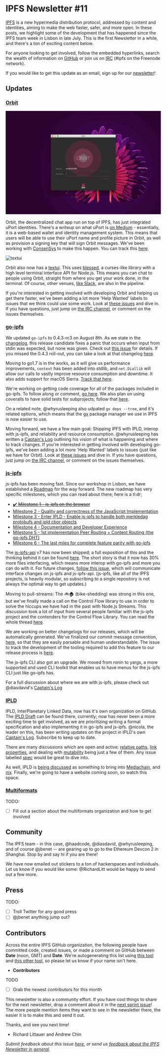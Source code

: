 # IPFS Newsletter #11

[IPFS](//ipfs.io/) is a new hypermedia distribution protocol, addressed by content and identities, aiming to make the web faster, safer, and more open. In these posts, we highlight some of the development that has happened since the IPFS team week in Lisbon in late July. This is the first Newsletter in a while, and there's a ton of exciting content below.

For anyone looking to get involved, follow the embedded hyperlinks, search the wealth of information on [GitHub](//github.com/ipfs) or join us on [IRC](//webchat.freenode.net/?channels=ipfs) (#ipfs on the Freenode network).

If you would like to get this update as an email, sign up for our [newsletter](//tinyletter.com/ipfsweekly)!

## Updates

### [Orbit](https://github.com/haadcode/orbit)

![uPort](orbit-uport.gif)

Orbit, the decentralized chat app run on top of IPFS, has just integrated uPort identities. There's a writeup on what uPort is [on Medium](https://medium.com/@ConsenSys/uport-the-wallet-is-the-new-browser-b133a83fe73) - essentially, it is a web-based wallet and identity management system. This means that users will be able to use their uPort name and profile picture in Orbit, as well as provision a signing key that will sign Orbit messages. We've been working with [ConsenSys](https://consensys.net/) to make this happen. You can track this [here](https://github.com/haadcode/orbit/issues/37). 

![textui](orbit-textui)

Orbit also now has a [textui](https://github.com/haadcode/orbit-textui). This uses [blessed](https://github.com/chjj/blessed), a curses-like library with a high level terminal interface API for Node.js. This means you can chat to people using Orbit, straight from where you get your work done, in the terminal. Of course, other venues, [like Slack](https://github.com/haadcode/orbit/issues/71), are also in the pipeline.

If you're interested in getting involved with developing Orbit and helping us get there faster, we've been adding a lot more 'Help Wanted' labels to issues that we think could use some work. Look at [these issues](https://github.com/haadcode/orbit/issues?q=is%3Aopen+is%3Aissue+label%3A%22help+wanted%22+sort%3Areactions-%2B1-desc) and dive in. If you have questions, just jump on [the IRC channel](https://webchat.freenode.net/?channels=%23ipfs), or comment on the issues themselves.

### [go-ipfs](//github.com/)

We updated `go-ipfs` to 0.4.3-rc3 on August 8th. As we state in the [changelog](https://github.com/ipfs/go-ipfs/blob/master/CHANGELOG.md), this release candidate fixes a panic that occurs when input from stdin was expected, but none was given. Check out [this issue](https://github.com/ipfs/go-ipfs/pull/3050) for details. If you missed the 0.4.3 roll-out, you can take a look at that changelog [here]().

Moving to go1.7 is in the works, as it will give us performance improvements, `context` has been added into stdlib, and `net.Diallib` will allow our calls to vastly improve resource consumption and downtime. It also adds support for macOS Sierra. [Track that here](https://github.com/ipfs/go-ipfs/issues/3093).

We're working on getting code coverage for all of the packages included in go-ipfs. To follow along or comment, [go here](https://github.com/ipfs/go-ipfs/issues/3053). We also plan on using coveralls to have solid tests for subprojects; follow that [here](https://github.com/ipfs/go-ipfs/issues/3112).

On a related note, @whyrusleeping also udpated `gx deps --tree`, and it's related options, which means that the [gx](https://github.com/whyrusleeping/gx/) package manager we use in IPFS is now easier to use.

Moving forward, we have a few main goal: Shipping IPFS with IPLD, interop with js-ipfs, and reliability and resource consumption. @whyrusleeping has written a [Captain's Log](https://github.com/ipfs/go-ipfs/issues/2247#issuecomment-238675394) outlining his vision of what is happening and where to track changes. If you're interested in getting involved with developing go-ipfs, we've been adding a lot more 'Help Wanted' labels to issues (just like we have for Orbit). Look at [these issues](https://github.com/ipfs/go-ipfs/issues?q=is%3Aopen+is%3Aissue+label%3A%22help+wanted%22) and dive in. If you have questions, just jump on [the IRC channel](https://webchat.freenode.net/?channels=%23ipfs), or comment on the issues themselves.

### [js-ipfs](https://github.com/ipfs/js-ipfs)

js-ipfs has been moving fast. Since our workshop in Lisbon, we have established a [Roadmap](https://github.com/ipfs/js-ipfs/blob/master/ROADMAP.md) for the way forward. The new roadmap has very specific milestones, which you can read about there; here is a tl:dr;

- [✔️ ~~Milestone 1 - js-ipfs on the browser~~](https://github.com/ipfs/js-ipfs/blob/master/ROADMAP.md#milestone-1---js-ipfs-on-the-browser)
- [Milestone 2 - Quality and correctness of the JavaScript Implementation](https://github.com/ipfs/js-ipfs/blob/master/ROADMAP.md#milestone-2---quality-and-correctness-of-the-javascript-implementation)
- [Milestone 3 - Enter IPLD - Enable js-ipfs to handle both merkledag protobufs and ipld cbor objects](https://github.com/ipfs/js-ipfs/blob/master/ROADMAP.md#milestone-3---enter-ipld---enable-js-ipfs-to-handle-both-merkledag-protobufs-and-ipld-cbor-objects)
- [Milestone 4 - Documentation and Developer Experience](https://github.com/ipfs/js-ipfs/blob/master/ROADMAP.md#milestone-4---documentation-and-developer-experience)
- [Milestone 5 - 1st implementation Peer Routing + Content Routing (the go-ipfs DHT)](https://github.com/ipfs/js-ipfs/blob/master/ROADMAP.md#milestone-5---1st-implementation-peer-routing--content-routing-the-go-ipfs-dht)
- [Milestone 6 - The last miles for complete feature parity with go-ipfs](https://github.com/ipfs/js-ipfs/blob/master/ROADMAP.md#milestone-6---the-last-miles-for-complete-feature-parity-with-go-ipfs)

The [js-ipfs-api](https://github.com/ipfs/js-ipfs-api) v7 has now been shipped; a full exposition of this and the thinking behind it can be found [here](https://github.com/ipfs/js-ipfs-api/pull/305). The short story is that it now has 30% more files interfacing, which means more interop with go-ipfs and more you can do with it. For future changes, [follow this issue](https://github.com/ipfs/interface-ipfs-core/issues/55), which will communicate interface changes on js-ipfs and js-ipfs-api. (js-ipfs, like all of the IPFS projects, is heavily modular, so subscribing to a single repository is not always the optimal way to get updates.)

Moving to pull-streams: The 🚲🏠 (bike-shedding) was strong in this one, but we've finally made a call on the Control Flow library to use in order to solve the hiccups we have had in the past with Node.js Streams. This discussion took a lot of input from several people familiar with the js-ipfs project and the contenders for the Control Flow Library. You can read the whole thread [here](https://github.com/ipfs/js-ipfs/issues/362).

We are working on better changelogs for our releases, which will be automatically generated. We've finalized our commit message convention, [here](https://github.com/ipfs/community/blob/master/js-commit-guidelines.md), so that they are easily parsable and human understandable. The issue to track the development of the tooling required to add this feature to our release process is [here](https://github.com/dignifiedquire/aegir/issues/30#issuecomment-236685903).

The js-ipfs CLI also got an upgrade. We moved from ronin to yargs, a more supported and used CLI toolkit that enables us to have menus for the js-ipfs CLI just like go-ipfs has.

For a full discussion about where we are with js-ipfs, please check out @diasdavid's [Captain's Log](https://github.com/ipfs/js-ipfs/issues/30#issuecomment-239642234)

### [IPLD](https://github.com/ipld/specs/)

IPLD, InterPlanetary Linked Data, now has it's own organization on GitHub. The [IPLD Draft](https://github.com/ipld/specs/tree/master/ipld) can be found there, currently; now has never been a more exciting time to get involved, as we are prioritizing writing a formal specification and also implementing it in go-ipfs and js-ipfs. @nicola, the leader on this, has been writing updates on the project in IPLD's own [Captain's Log](https://github.com/ipld/specs/issues/13). Subscribe to keep up to date.

There are many discussions which are open and active: [relative paths](https://github.com/ipld/specs/issues/1), [link properties](https://github.com/ipld/specs/issues/2), and dealing with [mutability](https://github.com/ipld/specs/issues/9) being just a few of them. Any issue labelled [spec](https://github.com/ipld/specs/issues?q=is%3Aissue+is%3Aopen+label%3Aspec) would be great to dive into.

As well, IPLD is [being discussed](https://github.com/mediachain/mediachain/issues/158) as something to bring into [Mediachain](http://mine.nyc/), and [nix](https://github.com/NixOS/nix/issues/859). Finally, we're going to have a website coming soon, so watch this space. 

### [Multiformats](https://github.com/multiformats/multiformats)

TODO:
- [ ] Fill out a section about the multiformats organization and how to get involved

## Community

The IPFS team - in this case, @haadcode, @diasdavid, @whyrusleeping, and of course @jbenet -- are gearing up to go to the Ethereum Devcon 2 in Shanghai. Stop by and say hi if you are there!

We have now emailed out stickers to a ton of hackerspaces and individuals. Let us know if you would like some: @RichardLitt would be happy to send out a few more.

## Press

TODO:
- [ ] Troll Twitter for any good press
- [ ] @jbenet anything jump out?

## Contributors

Across the entire IPFS GitHub organization, the following people have committed code, created issues, or made a comment on GitHub between __Date__ (noon, GMT) and __Date__. We're autogenerating this list using [this tool](//github.com/ipfs/weekly/blob/master/tools/get_commits.py) and [this other tool](//github.com/richardlitt/name-your-contributors), so please let us know if your name isn't here.

- __Contributors__

TODO
- [ ] Grab the newest contributors for this month

This newsletter is also a community effort. If you have cool things to share for the next newsletter, drop a comment about it in the [next sprint issue](__TODO__)! The more people mention items they want to see in the newsletter there, the easier it is to make this and send it out.

Thanks, and see you next time!

- Richard Littauer and Andrew Chin

_Submit feedback about this issue [here](__TODO__), or send us [feedback about the IPFS Newsletter in general](//github.com/ipfs/newsletter/issues/7)._
